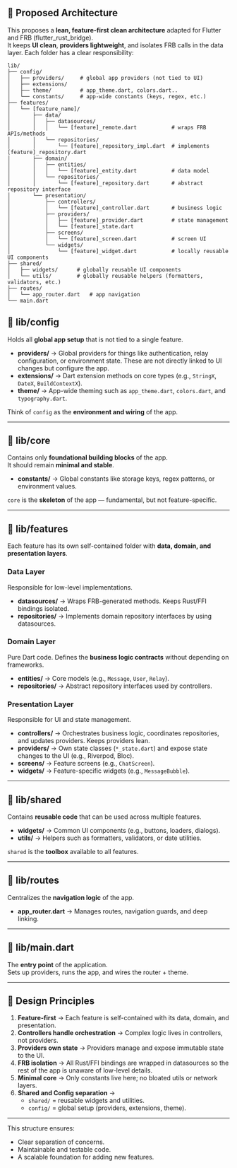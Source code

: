 ## 📝 Proposed Architecture

This proposes a **lean, feature-first clean architecture** adapted for Flutter and FRB (flutter_rust_bridge).  
It keeps **UI clean**, **providers lightweight**, and isolates FRB calls in the data layer.
Each folder has a clear responsibility:

```
lib/
├── config/
│   ├── providers/     # global app providers (not tied to UI)
│   ├── extensions/
│   ├── theme/         # app_theme.dart, colors.dart..
│   └── constants/     # app-wide constants (keys, regex, etc.)
├── features/
│   └── [feature_name]/
│       ├── data/
│       │   ├── datasources/
│       │   │   └── [feature]_remote.dart           # wraps FRB APIs/methods
│       │   └── repositories/
│       │       └── [feature]_repository_impl.dart  # implements [feature]_repository.dart
│       ├── domain/
│       │   ├── entities/
│       │   │   └── [feature]_entity.dart           # data model
│       │   └── repositories/
│       │       └── [feature]_repository.dart       # abstract repository interface
│       └── presentation/
│           ├── controllers/
│           │   └── [feature]_controller.dart       # business logic
│           ├── providers/
│           │   ├── [feature]_provider.dart         # state management
│           │   └── [feature]_state.dart
│           ├── screens/
│           │   └── [feature]_screen.dart           # screen UI
│           └── widgets/
│               └── [feature]_widget.dart           # locally reusable UI components
├── shared/
│   ├── widgets/      # globally reusable UI components
│   └── utils/        # globally reusable helpers (formatters, validators, etc.)
├── routes/
│   └── app_router.dart   # app navigation
└── main.dart
```

## 📂 lib/config
Holds all **global app setup** that is not tied to a single feature.

- **providers/** → Global providers for things like authentication, relay configuration, or environment state. These are not directly linked to UI changes but configure the app.  
- **extensions/** → Dart extension methods on core types (e.g., `StringX`, `DateX`, `BuildContextX`).  
- **theme/** → App-wide theming such as `app_theme.dart`, `colors.dart`, and `typography.dart`.  

Think of `config` as the **environment and wiring** of the app.

---

## 📂 lib/core
Contains only **foundational building blocks** of the app.  
It should remain **minimal and stable**.

- **constants/** → Global constants like storage keys, regex patterns, or environment values.  

`core` is the **skeleton** of the app — fundamental, but not feature-specific.

---

## 📂 lib/features
Each feature has its own self-contained folder with **data, domain, and presentation layers**.

### Data Layer
Responsible for low-level implementations.  

- **datasources/** → Wraps FRB-generated methods. Keeps Rust/FFI bindings isolated.  
- **repositories/** → Implements domain repository interfaces by using datasources.  

### Domain Layer
Pure Dart code. Defines the **business logic contracts** without depending on frameworks.  

- **entities/** → Core models (e.g., `Message`, `User`, `Relay`).  
- **repositories/** → Abstract repository interfaces used by controllers.  

### Presentation Layer
Responsible for UI and state management.  

- **controllers/** → Orchestrates business logic, coordinates repositories, and updates providers. Keeps providers lean.  
- **providers/** → Own state classes (`*_state.dart`) and expose state changes to the UI (e.g., Riverpod, Bloc).  
- **screens/** → Feature screens (e.g., `ChatScreen`).  
- **widgets/** → Feature-specific widgets (e.g., `MessageBubble`).  

---

## 📂 lib/shared
Contains **reusable code** that can be used across multiple features.  

- **widgets/** → Common UI components (e.g., buttons, loaders, dialogs).  
- **utils/** → Helpers such as formatters, validators, or date utilities.  

`shared` is the **toolbox** available to all features.

---

## 📂 lib/routes
Centralizes the **navigation logic** of the app.

- **app_router.dart** → Manages routes, navigation guards, and deep linking.  

---

## 📂 lib/main.dart
The **entry point** of the application.  
Sets up providers, runs the app, and wires the router + theme.

---

## 🎨 Design Principles

1. **Feature-first** → Each feature is self-contained with its data, domain, and presentation.  
2. **Controllers handle orchestration** → Complex logic lives in controllers, not providers.  
3. **Providers own state** → Providers manage and expose immutable state to the UI.  
4. **FRB isolation** → All Rust/FFI bindings are wrapped in datasources so the rest of the app is unaware of low-level details.  
5. **Minimal core** → Only constants live here; no bloated utils or network layers.  
6. **Shared and Config separation** →  
   - `shared/` = reusable widgets and utilities.  
   - `config/` = global setup (providers, extensions, theme).  

---

This structure ensures:
- Clear separation of concerns.  
- Maintainable and testable code.  
- A scalable foundation for adding new features.  
